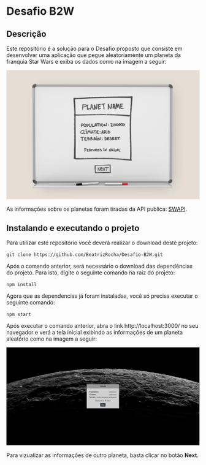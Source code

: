 # Desafio B2W

## Descrição

Este repositório é a solução para o Desafio proposto que consiste em desenvolver uma aplicação que pegue aleatoriamente um planeta da franquia Star Wars e exiba os dados como na imagem a seguir:

![image](/src/assets/img/modeloDesafio.jpg "Modelo de Exemplo")

As informações sobre os planetas foram tiradas da API publica: [SWAPI](https://swapi.dev/).

## Instalando e executando o projeto

Para utilizar este repositório você deverá realizar o download deste projeto:

```shell
git clone https://github.com/BeatrizRocha/Desafio-B2W.git
```

Após o comando anterior, será necessário o download das dependências do projeto. Para isto, digite o seguinte comando na raiz do projeto:

```shell
npm install
```

Agora que as dependencias já foram instaladas, você só precisa executar o seguinte comando:

```shell
npm start
```

Após executar o comando anterior, abra o link http://localhost:3000/ no seu navegador e verá a tela inicial exibindo as informações de um planeta aleatório como na imagem a seguir:

![image](/src/assets/img/TelaInicial.png "Tela Inicial")

Para vizualizar as informações de outro planeta, basta clicar no botão **Next**.

